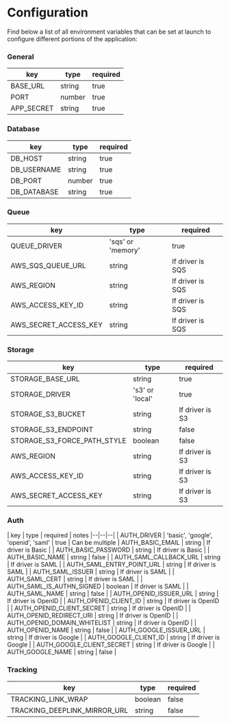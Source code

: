 # Configuration
Find below a list of all environment variables that can be set at launch to configure different portions of the application:


### General
| key | type | required |
|--|--|--|
| BASE_URL | string | true |
| PORT | number | true |
| APP_SECRET | string | true |

### Database
| key | type | required |
|--|--|--|
| DB_HOST | string | true |
| DB_USERNAME | string | true |
| DB_PORT | number | true |
| DB_DATABASE | string | true |

### Queue
| key | type | required |
|--|--|--|
| QUEUE_DRIVER | 'sqs' or 'memory' | true |
| AWS_SQS_QUEUE_URL | string | If driver is SQS |
| AWS_REGION | string | If driver is SQS |
| AWS_ACCESS_KEY_ID | string | If driver is SQS |
| AWS_SECRET_ACCESS_KEY | string | If driver is SQS |


### Storage
| key | type | required |
|--|--|--|
| STORAGE_BASE_URL | string | true |
| STORAGE_DRIVER | 's3' or 'local' | true |
| STORAGE_S3_BUCKET | string | If driver is S3 |
| STORAGE_S3_ENDPOINT | string | false |
| STORAGE_S3_FORCE_PATH_STYLE | boolean | false |
| AWS_REGION | string | If driver is S3 |
| AWS_ACCESS_KEY_ID | string | If driver is S3 |
| AWS_SECRET_ACCESS_KEY | string | If driver is S3 |

### Auth
| key | type | required | notes
|--|--|--|
| AUTH_DRIVER | 'basic', 'google', 'openid', 'saml' | true | Can be multiple
| AUTH_BASIC_EMAIL | string | If driver is Basic |
| AUTH_BASIC_PASSWORD | string | If driver is Basic |
| AUTH_BASIC_NAME | string | false |
| AUTH_SAML_CALLBACK_URL | string | If driver is SAML |
| AUTH_SAML_ENTRY_POINT_URL | string | If driver is SAML |
| AUTH_SAML_ISSUER | string | If driver is SAML |
| AUTH_SAML_CERT | string | If driver is SAML |
| AUTH_SAML_IS_AUTHN_SIGNED | boolean | If driver is SAML |
| AUTH_SAML_NAME | string | false |
| AUTH_OPENID_ISSUER_URL | string | If driver is OpenID |
| AUTH_OPENID_CLIENT_ID | string | If driver is OpenID |
| AUTH_OPENID_CLIENT_SECRET | string | If driver is OpenID |
| AUTH_OPENID_REDIRECT_URI | string | If driver is OpenID |
| AUTH_OPENID_DOMAIN_WHITELIST | string | If driver is OpenID |
| AUTH_OPENID_NAME | string | false |
| AUTH_GOOGLE_ISSUER_URL | string | If driver is Google |
| AUTH_GOOGLE_CLIENT_ID | string | If driver is Google |
| AUTH_GOOGLE_CLIENT_SECRET | string | If driver is Google |
| AUTH_GOOGLE_NAME | string | false |

### Tracking
| key | type | required |
|--|--|--|
| TRACKING_LINK_WRAP | boolean | false
| TRACKING_DEEPLINK_MIRROR_URL | string | false